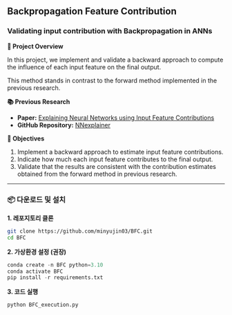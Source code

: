 ## Backpropagation Feature Contribution

### Validating input contribution with Backpropagation in ANNs 

**📌 Project Overview**

In this project, we implement and validate a backward approach to compute the influence of each input feature on the final output. 

This method stands in contrast to the forward method implemented in the previous research.

**📚 Previous Research**

- **Paper:** [Explaining Neural Networks using Input Feature Contributions](https://peerj.com/articles/cs-2802/)  
- **GitHub Repository:** [NNexplainer](https://github.com/dkumango/NNexplainer.git)

**🎯 Objectives**
1. Implement a backward approach to estimate input feature contributions.
2. Indicate how much each input feature contributes to the final output.
3. Validate that the results are consistent with the contribution estimates obtained from the forward method in previous research.

---
### 📦 다운로드 및 설치

**1. 레포지토리 클론**
```bash
git clone https://github.com/minyujin03/BFC.git
cd BFC
```

**2. 가상환경 설정 (권장)**
```python
conda create -n BFC python=3.10
conda activate BFC
pip install -r requirements.txt
```

**3. 코드 실행**
```python
python BFC_execution.py
```

